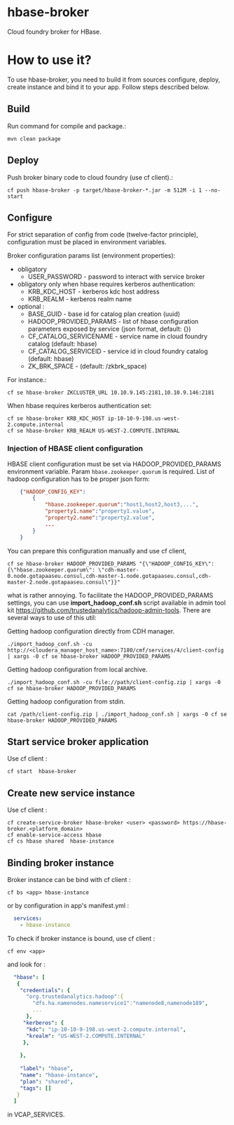 hbase-broker
================
Cloud foundry broker for HBase.

# How to use it?
To use hbase-broker, you need to build it from sources configure, deploy, create instance and bind it to your app. Follow steps described below. 

## Build 
Run command for compile and package.: 
```
mvn clean package
```

## Deploy 
Push broker binary code to cloud foundry (use cf client).:
```
cf push hbase-broker -p target/hbase-broker-*.jar -m 512M -i 1 --no-start
```

## Configure
For strict separation of config from code (twelve-factor principle), configuration must be placed in environment variables.
 
Broker configuration params list (environment properties):
* obligatory
  * USER_PASSWORD - password to interact with service broker
* obligatory only when hbase requires kerberos authentication:
  * KRB_KDC_HOST - kerberos kdc host address
  * KRB_REALM - kerberos realm name
* optional :
  * BASE_GUID - base id for catalog plan creation (uuid)
  * HADOOP_PROVIDED_PARAMS - list of hbase configuration parameters exposed by service (json format, default: {})
  * CF_CATALOG_SERVICENAME - service name in cloud foundry catalog (default: hbase)
  * CF_CATALOG_SERVICEID - service id in cloud foundry catalog (default: hbase)
  * ZK_BRK_SPACE - (default: /zkbrk_space)

For instance.:
```
cf se hbase-broker ZKCLUSTER_URL 10.10.9.145:2181,10.10.9.146:2181
```

When hbase requires kerberos authentication set:
```
cf se hbase-broker KRB_KDC_HOST ip-10-10-9-198.us-west-2.compute.internal
cf se hbase-broker KRB_REALM US-WEST-2.COMPUTE.INTERNAL
```

### Injection of HBASE client configuration
HBASE client configuration must be set via HADOOP_PROVIDED_PARAMS environment variable. Param `hbase.zookeeper.quorum` is required. List of hadoop configuration has to be proper json form:

```json
    {"HADOOP_CONFIG_KEY":
        {
            "hbase.zookeeper.quorum":"host1,host2,host3,...",
            "property1.name":"property1.value",
            "property2.name":"property2.value",
            ...
        }
    }

```
You can prepare this configuration manually and use cf client,  

```
cf se hbase-broker HADOOP_PROVIDED_PARAMS "{\"HADOOP_CONFIG_KEY\": {\"hbase.zookeeper.quorum\": \"cdh-master-0.node.gotapaaseu.consul,cdh-master-1.node.gotapaaseu.consul,cdh-master-2.node.gotapaaseu.consul\"}}"
```
what is rather annoying. To facilitate the HADOOP_PROVIDED_PARAMS settings, you can use **import_hadoop_conf.sh** script available in admin tool kit https://github.com/trustedanalytics/hadoop-admin-tools. There are several ways to use of this util:

Getting hadoop configuration directly from CDH manager.
```
./import_hadoop_conf.sh -cu http://<cloudera_manager_host_name>:7180/cmf/services/4/client-config | xargs -0 cf se hbase-broker HADOOP_PROVIDED_PARAMS
```

Getting hadoop configuration from local archive.
```
./import_hadoop_conf.sh -cu file://path/client-config.zip | xargs -0 cf se hbase-broker HADOOP_PROVIDED_PARAMS
```

Getting hadoop configuration from stdin.
```
cat /path/client-config.zip | ./import_hadoop_conf.sh | xargs -0 cf se hbase-broker HADOOP_PROVIDED_PARAMS
```

## Start  service broker application

Use cf client :
```
cf start  hbase-broker
```
## Create new service instance 
  
Use cf client : 
```
cf create-service-broker hbase-broker <user> <password> https://hbase-broker.<platform_domain>
cf enable-service-access hbase
cf cs hbase shared  hbase-instance
```

## Binding broker instance

Broker instance can be bind with cf client :
```
cf bs <app> hbase-instance
```
or by configuration in app's manifest.yml : 
```yaml
  services:
    - hbase-instance
```

To check if broker instance is bound, use cf client : 
```
cf env <app>
```
and look for : 
```yaml
  "hbase": [
   {
    "credentials": {
      "org.trustedanalytics.hadoop":{
        "dfs.ha.namenodes.nameservice1":"namenode8,namenode189",
        ...
      },
     "kerberos": {
      "kdc": "ip-10-10-9-198.us-west-2.compute.internal",
      "krealm": "US-WEST-2.COMPUTE.INTERNAL"
     },
     
    },
    
    "label": "hbase",
    "name": "hbase-instance",
    "plan": "shared",
    "tags": []
   }
  ]
```
in VCAP_SERVICES.
